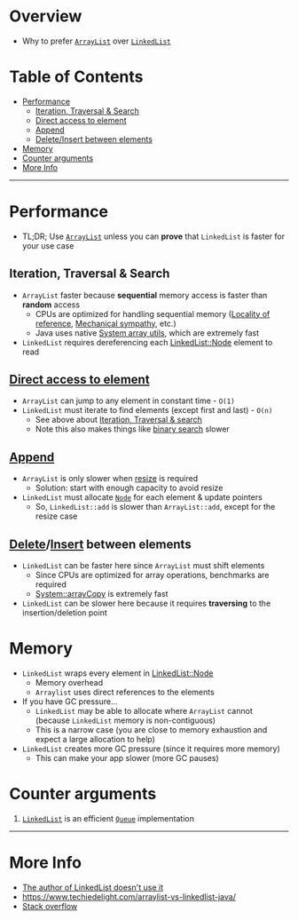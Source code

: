 # Overview
- Why to prefer [`ArrayList`](https://docs.oracle.com/en/java/javase/11/docs/api/java.base/java/util/ArrayList.html) over [`LinkedList`](https://docs.oracle.com/en/java/javase/11/docs/api/java.base/java/util/LinkedList.html)


# Table of Contents
- [Performance](#performance)
  * [Iteration, Traversal & Search](#iteration-traversal--search)
  * [Direct access to element](#direct-access-to-element)
  * [Append](#append)
  * [Delete/Insert between elements](#deleteinsert-between-elements)
- [Memory](#memory)
- [Counter arguments](#counter-arguments)
- [More Info](#more-info)


--------
# Performance
- TL;DR; Use [`ArrayList`](https://docs.oracle.com/en/java/javase/11/docs/api/java.base/java/util/ArrayList.html) unless you can **prove** that `LinkedList` is faster for your use case

## Iteration, Traversal & Search
- `ArrayList` faster because **sequential** memory access is faster than **random** access
  - CPUs are optimized for handling sequential memory ([Locality of reference](https://en.wikipedia.org/wiki/Locality_of_reference#:~:text=In%20computer%20science%2C%20locality%20of,a%20short%20period%20of%20time.&text=Temporal%20locality%20refers%20to%20the,a%20relatively%20small%20time%20duration.), [Mechanical sympathy](https://dzone.com/articles/mechanical-sympathy), etc.)
  - Java uses native [System array utils](https://docs.oracle.com/en/java/javase/11/docs/api/java.base/java/lang/System.html#arraycopy(java.lang.Object,int,java.lang.Object,int,int)), which are extremely fast
- `LinkedList` requires dereferencing each [LinkedList::Node](https://hg.openjdk.java.net/jdk/jdk11/file/1ddf9a99e4ad/src/java.base/share/classes/java/util/LinkedList.java#l974) element to read


## [Direct access to element](https://docs.oracle.com/en/java/javase/11/docs/api/java.base/java/util/List.html#get(int))
- `ArrayList` can jump to any element in constant time - `O(1)`
- `LinkedList` must iterate to find elements (except first and last) - `O(n)`
  - See above about [Iteration, Traversal & search](#iteration-traversal--search)
  - Note this also makes things like [binary search](https://docs.oracle.com/en/java/javase/11/docs/api/java.base/java/util/Arrays.html#binarySearch(byte%5B%5D,byte)) slower
  

## [Append](https://docs.oracle.com/en/java/javase/11/docs/api/java.base/java/util/List.html#add(E))
- `ArrayList` is only slower when [resize](https://docs.oracle.com/en/java/javase/11/docs/api/java.base/java/util/ArrayList.html) is required
  - Solution: start with enough capacity to avoid resize
- `LinkedList` must allocate [`Node`](https://hg.openjdk.java.net/jdk/jdk11/file/1ddf9a99e4ad/src/java.base/share/classes/java/util/LinkedList.java#l974) for each element & update pointers
  - So, `LinkedList::add` is slower than `ArrayList::add`, except for the resize case


## [Delete](https://docs.oracle.com/en/java/javase/11/docs/api/java.base/java/util/List.html#remove(int))/[Insert](https://docs.oracle.com/en/java/javase/11/docs/api/java.base/java/util/List.html#add(int,E)) between elements
- `LinkedList` can be faster here since `ArrayList` must shift elements
  - Since CPUs are optimized for array operations, benchmarks are required
  - [System::arrayCopy](https://docs.oracle.com/en/java/javase/11/docs/api/java.base/java/lang/System.html#arraycopy(java.lang.Object,int,java.lang.Object,int,int)) is extremely fast
- `LinkedList` can be slower here because it requires **traversing** to the insertion/deletion point

  
# Memory
- `LinkedList` wraps every element in [LinkedList::Node](https://hg.openjdk.java.net/jdk/jdk11/file/1ddf9a99e4ad/src/java.base/share/classes/java/util/LinkedList.java#l974)
    - Memory overhead
    - `Arraylist` uses direct references to the elements   
- If you have GC pressure...
  - `LinkedList` may be able to allocate where `ArrayList` cannot (because `LinkedList` memory is non-contiguous)
  - This is a narrow case (you are close to memory exhaustion and expect a large allocation to help)
- `LinkedList` creates more GC pressure (since it requires more memory)
  - This can make your app slower (more GC pauses)


# Counter arguments
1. [`LinkedList`](https://docs.oracle.com/en/java/javase/11/docs/api/java.base/java/util/LinkedList.html) is an efficient [`Queue`](https://docs.oracle.com/en/java/javase/11/docs/api/java.base/java/util/Queue.html) implementation


--------
# More Info
- [The author of LinkedList doesn't use it](https://twitter.com/joshbloch/status/583813919019573248)
- https://www.techiedelight.com/arraylist-vs-linkedlist-java/
- [Stack overflow](https://stackoverflow.com/questions/322715/when-to-use-linkedlist-over-arraylist-in-java?rq=1)
